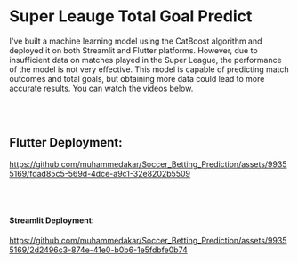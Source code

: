 # Super Leauge Total Goal Predict

I've built a machine learning model using the CatBoost algorithm and deployed it on both Streamlit and Flutter platforms. However, due to insufficient data on matches played in the Super League, the performance of the model is not very effective. This model is capable of predicting match outcomes and total goals, but obtaining more data could lead to more accurate results. You can watch the videos below.


<br></br>

## Flutter Deployment:

https://github.com/muhammedakar/Soccer_Betting_Prediction/assets/99355169/fdad85c5-569d-4dce-a9c1-32e8202b5509

<br></br>
#### Streamlit Deployment:


https://github.com/muhammedakar/Soccer_Betting_Prediction/assets/99355169/2d2496c3-874e-41e0-b0b6-1e5fdbfe0b74

